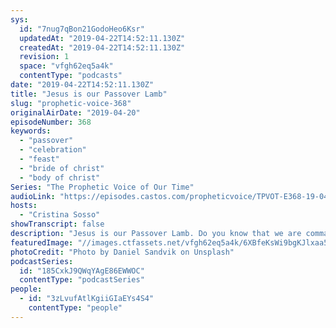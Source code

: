 ```yaml
---
sys:
  id: "7nug7qBon21GodoHeo6Ksr"
  updatedAt: "2019-04-22T14:52:11.130Z"
  createdAt: "2019-04-22T14:52:11.130Z"
  revision: 1
  space: "vfgh62eq5a4k"
  contentType: "podcasts"
date: "2019-04-22T14:52:11.130Z"
title: "Jesus is our Passover Lamb"
slug: "prophetic-voice-368"
originalAirDate: "2019-04-20"
episodeNumber: 368
keywords:
  - "passover"
  - "celebration"
  - "feast"
  - "bride of christ"
  - "body of christ"
Series: "The Prophetic Voice of Our Time"
audioLink: "https://episodes.castos.com/propheticvoice/TPVOT-E368-19-04-20-21-Jesus-is-Our-Passover-Lamb.mp3"
hosts:
  - "Cristina Sosso"
showTranscript: false
description: "Jesus is our Passover Lamb. Do you know that we are commanded to celebrate three feasts in the Bible? It says it is a lasting ordinance. And Jesus also celebrated these feasts while he was here on the Earth… We’re under a new covenant… the Jewish people (had) to observe what Moses commanded them. With us, we celebrate Jesus as the Passover Lamb. This is so easy... The Lord Jesus, on the the night he was betrayed took bread, and when he had given thanks he broke it and said, “This is my body which is for you. Do this in remembrance of me.”"
featuredImage: "//images.ctfassets.net/vfgh62eq5a4k/6XBfeKsWi9bgKJlxaa5Eu7/3f212b2de541138970a8bb8ffa47a380/daniel-sandvik-624387-unsplash.jpg"
photoCredit: "Photo by Daniel Sandvik on Unsplash"
podcastSeries:
  id: "185CxkJ9QWqYAgE86EWWOC"
  contentType: "podcastSeries"
people:
  - id: "3zLvufAtlKgiiGIaEYs4S4"
    contentType: "people"
---
```

